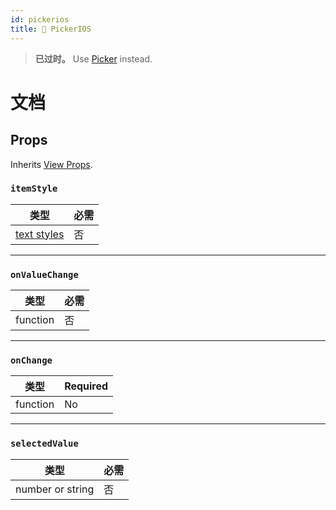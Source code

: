 ```yaml
---
id: pickerios
title: 🚧 PickerIOS
---
```


> **已过时。** Use [Picker](picker.md) instead.

# 文档

## Props

Inherits [View Props](view.md#props).

### `itemStyle`

| 类型                               | 必需 |
| ---------------------------------- | ---- |
| [text styles](text-style-props.md) | 否   |

---

### `onValueChange`

| 类型     | 必需 |
| -------- | ---- |
| function | 否   |

---

### `onChange`

| 类型     | Required |
| -------- | -------- |
| function | No       |

---

### `selectedValue`

| 类型             | 必需 |
| ---------------- | ---- |
| number or string | 否   |

